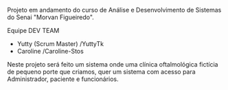 Projeto em andamento do curso de Análise e Desenvolvimento de Sistemas do Senai "Morvan Figueiredo".

Equipe DEV TEAM 
- Yutty (Scrum Master) /YuttyTk 
- Caroline /Caroline-Stos 

Neste projeto será feito um sistema onde uma clínica oftalmológica fictícia de pequeno porte que criamos, 
quer um sistema com acesso para Administrador, paciente e funcionários.
